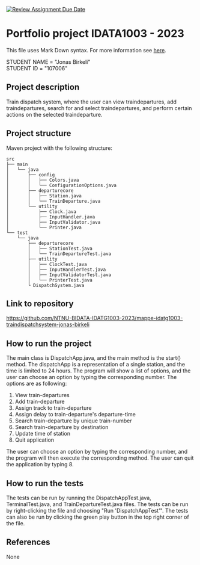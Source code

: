 [![Review Assignment Due Date](https://classroom.github.com/assets/deadline-readme-button-24ddc0f5d75046c5622901739e7c5dd533143b0c8e959d652212380cedb1ea36.svg)](https://classroom.github.com/a/sT7H9ZJB)
# Portfolio project IDATA1003 - 2023
This file uses Mark Down syntax. For more information see [here](https://www.markdownguide.org/basic-syntax/).

STUDENT NAME = "Jonas Birkeli"  
STUDENT ID = "107006"

## Project description

Train dispatch system, where the user can view traindepartures, add traindepartures, search for and select traindepartures, and perform certain actions on the selected traindeparture.

## Project structure

Maven project with the following structure:
```
src
├── main
│   └── java
│       ├── config
│       │   ├── Colors.java
│       │   └── ConfigurationOptions.java
│       ├── departurecore
│       │   ├── Station.java
│       │   └── TrainDeparture.java
│       └── utility
│           ├── Clock.java
│           ├── InputHandler.java
│           ├── InputValidator.java
│           └── Printer.java
└── test
    └── java
        ├── departurecore
        │   ├── StationTest.java
        │   └── TrainDepartureTest.java
        ├── utility
        │   ├── ClockTest.java
        │   ├── InputHandlerTest.java
        │   ├── InputValidatorTest.java
        │   └── PrinterTest.java
        └ DispatchSystem.java

```

## Link to repository

https://github.com/NTNU-BIDATA-IDATG1003-2023/mappe-idatg1003-traindispatchsystem-jonas-birkeli

## How to run the project

The main class is DispatchApp.java, and the main method is the start() method.
The dispatchApp is a representation of a single station, and the time is limited to 24 hours.
The program will show a list of options, and the user can choose an option by typing the corresponding number.
The options are as following:
1. View train-departures
2. Add train-departure
3. Assign track to train-departure
4. Assign delay to train-departure's departure-time
5. Search train-departure by unique train-number
6. Search train-departure by destination
7. Update time of station
8. Quit application

The user can choose an option by typing the corresponding number, and the program will then execute the corresponding method.
The user can quit the application by typing 8.

## How to run the tests

The tests can be run by running the DispatchAppTest.java, TerminalTest.java, and TrainDepartureTest.java files.
The tests can be run by right-clicking the file and choosing "Run 'DispatchAppTest'".
The tests can also be run by clicking the green play button in the top right corner of the file.

## References

None
